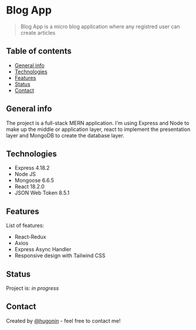 # Blog App

> Blog App is a micro blog application where any registred user can create articles

## Table of contents

- [General info](#general-info)
- [Technologies](#technologies)
- [Features](#features)
- [Status](#status)
- [Contact](#contact)

## General info

The project is a full-stack MERN application. I'm using Express and Node to make up the middle or application layer, react to implement the presentation layer and MongoDB to create the database layer. 

## Technologies

- Express 4.18.2
- Node JS
- Mongoose 6.6.5
- React 18.2.0
- JSON Web Token 8.5.1



## Features

List of features:

- React-Redux
- Axios
- Express Async Handler
- Responsive design with Tailwind CSS


## Status

Project is: _in progress_


## Contact

Created by [@hugonin](https://github.com/hugonin) - feel free to contact me!




